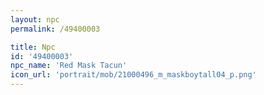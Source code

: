 ```yaml
---
layout: npc
permalink: /49400003

title: Npc
id: '49400003'
npc_name: 'Red Mask Tacun'
icon_url: 'portrait/mob/21000496_m_maskboytall04_p.png'
---
```

